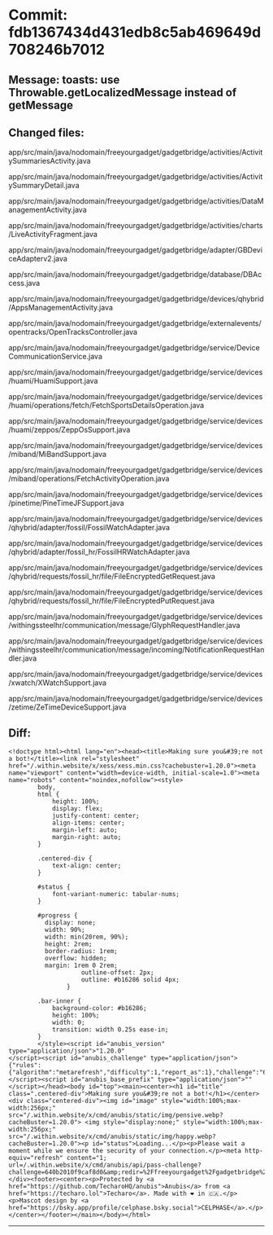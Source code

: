 # Commit: fdb1367434d431edb8c5ab469649d708246b7012
## Message: toasts: use Throwable.getLocalizedMessage instead of getMessage
## Changed files:
app/src/main/java/nodomain/freeyourgadget/gadgetbridge/activities/ActivitySummariesActivity.java

app/src/main/java/nodomain/freeyourgadget/gadgetbridge/activities/ActivitySummaryDetail.java

app/src/main/java/nodomain/freeyourgadget/gadgetbridge/activities/DataManagementActivity.java

app/src/main/java/nodomain/freeyourgadget/gadgetbridge/activities/charts/LiveActivityFragment.java

app/src/main/java/nodomain/freeyourgadget/gadgetbridge/adapter/GBDeviceAdapterv2.java

app/src/main/java/nodomain/freeyourgadget/gadgetbridge/database/DBAccess.java

app/src/main/java/nodomain/freeyourgadget/gadgetbridge/devices/qhybrid/AppsManagementActivity.java

app/src/main/java/nodomain/freeyourgadget/gadgetbridge/externalevents/opentracks/OpenTracksController.java

app/src/main/java/nodomain/freeyourgadget/gadgetbridge/service/DeviceCommunicationService.java

app/src/main/java/nodomain/freeyourgadget/gadgetbridge/service/devices/huami/HuamiSupport.java

app/src/main/java/nodomain/freeyourgadget/gadgetbridge/service/devices/huami/operations/fetch/FetchSportsDetailsOperation.java

app/src/main/java/nodomain/freeyourgadget/gadgetbridge/service/devices/huami/zeppos/ZeppOsSupport.java

app/src/main/java/nodomain/freeyourgadget/gadgetbridge/service/devices/miband/MiBandSupport.java

app/src/main/java/nodomain/freeyourgadget/gadgetbridge/service/devices/miband/operations/FetchActivityOperation.java

app/src/main/java/nodomain/freeyourgadget/gadgetbridge/service/devices/pinetime/PineTimeJFSupport.java

app/src/main/java/nodomain/freeyourgadget/gadgetbridge/service/devices/qhybrid/adapter/fossil/FossilWatchAdapter.java

app/src/main/java/nodomain/freeyourgadget/gadgetbridge/service/devices/qhybrid/adapter/fossil_hr/FossilHRWatchAdapter.java

app/src/main/java/nodomain/freeyourgadget/gadgetbridge/service/devices/qhybrid/requests/fossil_hr/file/FileEncryptedGetRequest.java

app/src/main/java/nodomain/freeyourgadget/gadgetbridge/service/devices/qhybrid/requests/fossil_hr/file/FileEncryptedPutRequest.java

app/src/main/java/nodomain/freeyourgadget/gadgetbridge/service/devices/withingssteelhr/communication/message/GlyphRequestHandler.java

app/src/main/java/nodomain/freeyourgadget/gadgetbridge/service/devices/withingssteelhr/communication/message/incoming/NotificationRequestHandler.java

app/src/main/java/nodomain/freeyourgadget/gadgetbridge/service/devices/xwatch/XWatchSupport.java

app/src/main/java/nodomain/freeyourgadget/gadgetbridge/service/devices/zetime/ZeTimeDeviceSupport.java

## Diff:
```
<!doctype html><html lang="en"><head><title>Making sure you&#39;re not a bot!</title><link rel="stylesheet" href="/.within.website/x/xess/xess.min.css?cachebuster=1.20.0"><meta name="viewport" content="width=device-width, initial-scale=1.0"><meta name="robots" content="noindex,nofollow"><style>
        body,
        html {
            height: 100%;
            display: flex;
            justify-content: center;
            align-items: center;
            margin-left: auto;
            margin-right: auto;
        }

        .centered-div {
            text-align: center;
        }

        #status {
            font-variant-numeric: tabular-nums;
        }

        #progress {
          display: none;
          width: 90%;
          width: min(20rem, 90%);
          height: 2rem;
          border-radius: 1rem;
          overflow: hidden;
          margin: 1rem 0 2rem;
					outline-offset: 2px;
					outline: #b16286 solid 4px;
				}

        .bar-inner {
            background-color: #b16286;
            height: 100%;
            width: 0;
            transition: width 0.25s ease-in;
        }
    	</style><script id="anubis_version" type="application/json">"1.20.0"
</script><script id="anubis_challenge" type="application/json">{"rules":{"algorithm":"metarefresh","difficulty":1,"report_as":1},"challenge":"640b2010f9caf8d0"}
</script><script id="anubis_base_prefix" type="application/json">""
</script></head><body id="top"><main><center><h1 id="title" class=".centered-div">Making sure you&#39;re not a bot!</h1></center><div class="centered-div"><img id="image" style="width:100%;max-width:256px;" src="/.within.website/x/cmd/anubis/static/img/pensive.webp?cacheBuster=1.20.0"> <img style="display:none;" style="width:100%;max-width:256px;" src="/.within.website/x/cmd/anubis/static/img/happy.webp?cacheBuster=1.20.0"><p id="status">Loading...</p><p>Please wait a moment while we ensure the security of your connection.</p><meta http-equiv="refresh" content="1; url=/.within.website/x/cmd/anubis/api/pass-challenge?challenge=640b2010f9caf8d0&amp;redir=%2Ffreeyourgadget%2Fgadgetbridge%2Fcommit%2Ffdb1367434d431edb8c5ab469649d708246b7012.diff"></div><footer><center><p>Protected by <a href="https://github.com/TecharoHQ/anubis">Anubis</a> from <a href="https://techaro.lol">Techaro</a>. Made with ❤️ in 🇨🇦.</p><p>Mascot design by <a href="https://bsky.app/profile/celphase.bsky.social">CELPHASE</a>.</p></center></footer></main></body></html>
```
-----------------------------------

